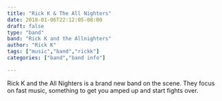 ```yaml
---
title: "Rick K & The All Nighters"
date: 2018-01-06T22:12:05-08:00
draft: false
type: "band"
band: "Rick K and the Allnighters"
author: "Rick K"
tags: ["music","band","rickk"]
categories: ["band","band info"]

---
```


Rick K and the All Nighters is a brand new band on the scene. They focus on fast music, something to get you amped up and start fights over.